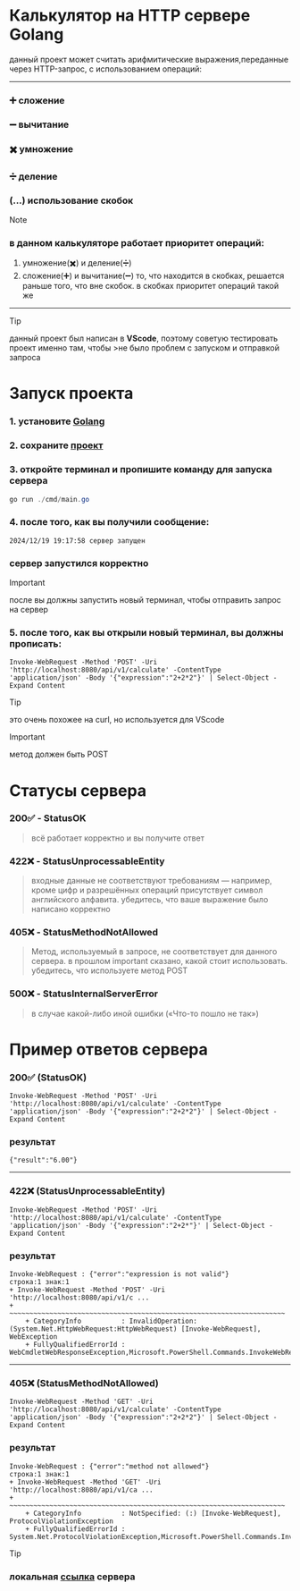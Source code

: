 # Калькулятор на HTTP сервере Golang

данный проект может считать арифмитические выражения,переданные через HTTP-запрос, с использованием операций:
___
### ➕ сложение
### ➖ вычитание
### ✖️ умножение
### ➗ деление
### (...) использование скобок

> [!NOTE]
> ### в данном калькуляторе работает приоритет операций:
>  1. умножение(✖️) и деление(➗)
>  2. сложение(➕) и вычитание(➖)
> то, что находится в скобках, решается раньше того, что вне скобок.
> в скобках приоритет операций такой же

___
> [!TIP]
>данный проект был написан в **VScode**, поэтому советую тестировать проект именно там, чтобы >не было проблем с запуском и отправкой запроса

# Запуск проекта
### 1. **установите [Golang](https://go.dev/dl/)**
### 2. **сохраните [проект](https://github.com/nastts/Calculate/archive/refs/heads/main.zip)**
### 3. **откройте терминал и пропишите команду для запуска сервера**
```powershell
go run ./cmd/main.go
```
### 4. **после того, как вы получили сообщение:**
```
2024/12/19 19:17:58 сервер запущен
```
### **сервер запустился корректно**
>[!IMPORTANT]
>после вы должны запустить новый терминал, чтобы отправить запрос на сервер
### 5. после того, как вы открыли новый терминал, вы должны прописать:
```
Invoke-WebRequest -Method 'POST' -Uri 'http://localhost:8080/api/v1/calculate' -ContentType 'application/json' -Body '{"expression":"2+2*2"}' | Select-Object -Expand Content
```
>[!TIP]
>это очень похожее на curl, но используется для VScode

>[!IMPORTANT]
>метод должен быть POST




# Статусы сервера

### 200✅ - StatusOK 
>всё работает корректно и вы получите ответ

### 422❌ - StatusUnprocessableEntity 
>входные данные не соответствуют требованиям — например, кроме цифр и разрешённых операций присутствует символ английского алфавита. убедитесь, что ваше выражение было написано корректно

### 405❌ - StatusMethodNotAllowed
> Метод, используемый в запросе, не соответствует для данного сервера. в прошлом important сказано, какой стоит использовать. убедитесь, что используете метод POST

### 500❌ - StatusInternalServerError
>в случае какой-либо иной ошибки («Что-то пошло не так»)

# Пример ответов сервера

### 200✅ (StatusOK)

```
Invoke-WebRequest -Method 'POST' -Uri 'http://localhost:8080/api/v1/calculate' -ContentType 'application/json' -Body '{"expression":"2+2*2"}' | Select-Object -Expand Content
```
### результат
```
{"result":"6.00"}
```
___
### 422❌ (StatusUnprocessableEntity)
```
Invoke-WebRequest -Method 'POST' -Uri 'http://localhost:8080/api/v1/calculate' -ContentType 'application/json' -Body '{"expression":"2+2*"}' | Select-Object -Expand Content
```
### результат
```
Invoke-WebRequest : {"error":"expression is not valid"}
строка:1 знак:1
+ Invoke-WebRequest -Method 'POST' -Uri 'http://localhost:8080/api/v1/c ...
+ ~~~~~~~~~~~~~~~~~~~~~~~~~~~~~~~~~~~~~~~~~~~~~~~~~~~~~~~~~~~~~~~~~~~~~
    + CategoryInfo          : InvalidOperation: (System.Net.HttpWebRequest:HttpWebRequest) [Invoke-WebRequest], WebException
    + FullyQualifiedErrorId : WebCmdletWebResponseException,Microsoft.PowerShell.Commands.InvokeWebRequestCommand
```
___
### 405❌ (StatusMethodNotAllowed)
```
Invoke-WebRequest -Method 'GET' -Uri 'http://localhost:8080/api/v1/calculate' -ContentType 'application/json' -Body '{"expression":"2+2*2"}' | Select-Object -Expand Content
```

### результат
```
Invoke-WebRequest : {"error":"method not allowed"}
строка:1 знак:1
+ Invoke-WebRequest -Method 'GET' -Uri 'http://localhost:8080/api/v1/ca ...
+ ~~~~~~~~~~~~~~~~~~~~~~~~~~~~~~~~~~~~~~~~~~~~~~~~~~~~~~~~~~~~~~~~~~~~~
    + CategoryInfo          : NotSpecified: (:) [Invoke-WebRequest], ProtocolViolationException
    + FullyQualifiedErrorId : System.Net.ProtocolViolationException,Microsoft.PowerShell.Commands.InvokeWebRequestCommand
```

>[!TIP]
>### локальная **[ссылка](http://localhost:8080/api/v1/calculate)** сервера 
